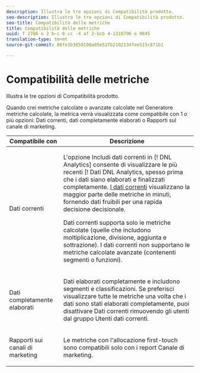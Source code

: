```yaml
---
description: Illustra le tre opzioni di Compatibilità prodotto.
seo-description: Illustra le tre opzioni di Compatibilità prodotto.
seo-title: Compatibilità delle metriche
title: Compatibilità delle metriche
uuid: f 2706 e 2 b-c 0 cc -4 af 2-bcb 4-1318796 e 9845
translation-type: tm+mt
source-git-commit: 86fe1b3650100a05e52fb2102134fee515c871b1

---
```



# Compatibilità delle metriche

Illustra le tre opzioni di Compatibilità prodotto.

Quando crei metriche calcolate o avanzate calcolate nel Generatore metriche calcolate, la metrica verrà visualizzata come compatibile con 1 o più opzioni: Dati correnti, dati completamente elaborati o Rapporti sul canale di marketing.

<table id="table_DF7F6D55467B4B76AC34026465D44F7A"> 
 <thead> 
  <tr> 
   <th colname="col1" class="entry"> Compatibile con </th> 
   <th colname="col2" class="entry"> Descrizione </th> 
  </tr>
 </thead>
 <tbody> 
  <tr> 
   <td colname="col1"> Dati correnti </td> 
   <td colname="col2"> <p>L'opzione Includi dati correnti in [! DNL Analytics] consente di visualizzare le più recenti [! Dati DNL Analytics, spesso prima che i dati siano elaborati e finalizzati completamente. <a href="https://marketing.adobe.com/resources/help/en_US/reference/data_latency.html" format="https" scope="external"> I dati correnti</a> visualizzano la maggior parte delle metriche in minuti, fornendo dati fruibili per una rapida decisione decisionale. </p> <p>Dati correnti supporta solo le metriche calcolate (quelle che includono moltiplicazione, divisione, aggiunta e sottrazione). I dati correnti non supportano le metriche calcolate avanzate (contenenti segmenti o funzioni). </p> </td> 
  </tr> 
  <tr> 
   <td colname="col1"> Dati completamente elaborati </td> 
   <td colname="col2"> <p>Dati elaborati completamente e includono segmenti e classificazioni. Se preferisci visualizzare tutte le metriche una volta che i dati sono stati elaborati completamente, puoi disattivare Dati correnti rimuovendo gli utenti dal gruppo Utenti dati correnti. </p> </td> 
  </tr> 
  <tr> 
   <td colname="col1"> Rapporti sui canali di marketing </td> 
   <td colname="col2"> <p>Le metriche con l'allocazione first-touch sono compatibili solo con i report Canale di marketing. </p> </td> 
  </tr> 
 </tbody> 
</table>

